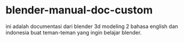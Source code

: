 # blender-manual-doc-custom
ini adalah documentasi dari blender 3d modeling 2 bahasa english dan indonesia buat teman-teman yang ingin belajar blender.
